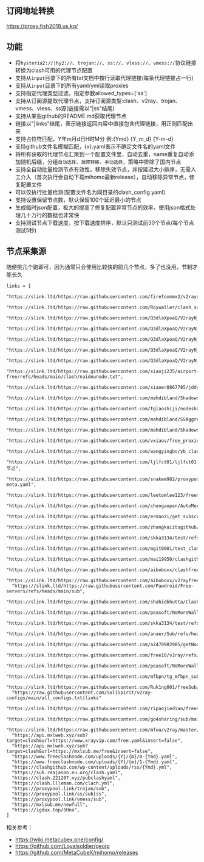 ## 订阅地址转换

https://proxy.fish2018.us.kg/  

## 功能
- 将`hysteria2://|hy2://`、`trojan://`、`ss://`、`vless://`、`vmess://`协议链接转换为clash可用的代理节点配置
- 支持从`input`目录下的所有txt文档中按行读取代理链接(每条代理链接占一行)
- 支持从`input`目录下的所有yaml/yml读取proxies  
- 支持指定代理类型过滤，指定参数allowed_types=['ss']
- 支持从订阅源提取代理节点，支持订阅源类型:clash、v2ray、trojan、vmess、vless、ss源(链接需以"|ss"结尾)
- 支持从某些github的README.md获取代理节点
- 链接以"|links"结尾，表示链接返回内容中直接包含代理链接，用正则匹配出来
- 支持占位符匹配，Y年m月d日H时M分 例:{Ymd} {Y_m_d} {Y-m-d}
- 支持github文件名模糊匹配，{x}.yaml表示不确定文件名的yaml文件
- 将所有获取的代理节点汇聚到一个配置文件里，自动去重，name重复自动添加随机后缀，分组`自动选择`、`故障转移`、`手动选择`，策略中排除了国内节点    
- 支持全自动批量检测节点有效性，移除失效节点，并按延迟大小排序，无需人工介入（首次执行会自动下载mihomo最新release），自动移除异常节点，修复配置文件
- 可以仅执行批量检测(配置文件名为同目录的clash_config.yaml)
- 支持设置保留节点数，默认保留100个延迟最小的节点
- 生成临时json配置，极大的提高了修复配置异常节点的效率，使用json格式处理几十万行的数据也非常快
- 支持测试节点下载速度，按下载速度排序，默认只测试前30个节点(每个节点测试5秒)

## 节点采集源

随便挑几个跑即可，因为通常只会使用比较快的前几个节点，多了也没用，节制才能长久

```
links = [
  "https://slink.ltd/https://raw.githubusercontent.com/firefoxmmx2/v2rayshare_subcription/main/subscription/clash_sub.yaml",
  "https://slink.ltd/https://raw.githubusercontent.com/Roywaller/clash_subscription/refs/heads/main/clash_subscription.txt",
  "https://slink.ltd/https://raw.githubusercontent.com/Q3dlaXpoaQ/V2rayN_Clash_Node_Getter/refs/heads/main/APIs/sc0.yaml",
  "https://slink.ltd/https://raw.githubusercontent.com/Q3dlaXpoaQ/V2rayN_Clash_Node_Getter/refs/heads/main/APIs/sc1.yaml",
  "https://slink.ltd/https://raw.githubusercontent.com/Q3dlaXpoaQ/V2rayN_Clash_Node_Getter/refs/heads/main/APIs/sc2.yaml",
  "https://slink.ltd/https://raw.githubusercontent.com/Q3dlaXpoaQ/V2rayN_Clash_Node_Getter/refs/heads/main/APIs/sc3.yaml",
  "https://slink.ltd/https://raw.githubusercontent.com/Q3dlaXpoaQ/V2rayN_Clash_Node_Getter/refs/heads/main/APIs/sc4.yaml",
  "https://slink.ltd/https://raw.githubusercontent.com/xiaoji235/airport-free/refs/heads/main/clash/naidounode.txt",
  "https://slink.ltd/https://raw.githubusercontent.com/xiaoer8867785/jddy5/refs/heads/main/data/{Y_m_d}/{x}.yaml",
  "https://slink.ltd/https://raw.githubusercontent.com/mahdibland/ShadowsocksAggregator/master/LogInfo.txt|links",
  "https://slink.ltd/https://raw.githubusercontent.com/tglaoshiji/nodeshare/refs/heads/main/{Y}/{m}/{Ymd}.yaml",
  "https://slink.ltd/https://raw.githubusercontent.com/mahdibland/SSAggregator/master/sub/sub_merge_yaml.yml",
  "https://slink.ltd/https://raw.githubusercontent.com/mahdibland/ShadowsocksAggregator/master/Eternity.yml",
  "https://slink.ltd/https://raw.githubusercontent.com/vxiaov/free_proxies/main/clash/clash.provider.yaml",
  "https://slink.ltd/https://raw.githubusercontent.com/wangyingbo/yb_clashgithub_sub/main/clash_sub.yml",
  "https://slink.ltd/https://raw.githubusercontent.com/ljlfct01/ljlfct01.github.io/refs/heads/main/节点",
  "https://slink.ltd/https://raw.githubusercontent.com/snakem982/proxypool/main/source/clash-meta.yaml",
  "https://slink.ltd/https://raw.githubusercontent.com/leetomlee123/freenode/refs/heads/main/README.md",
  "https://slink.ltd/https://raw.githubusercontent.com/chengaopan/AutoMergePublicNodes/master/list.yml",
  "https://slink.ltd/https://raw.githubusercontent.com/ermaozi/get_subscribe/main/subscribe/clash.yml",
  "https://slink.ltd/https://raw.githubusercontent.com/zhangkaiitugithub/passcro/main/speednodes.yaml",
  "https://slink.ltd/https://raw.githubusercontent.com/skka3134/test/refs/heads/main/clash.yaml|links",
  "https://slink.ltd/https://raw.githubusercontent.com/mgit0001/test_clash/refs/heads/main/heima.txt",
  "https://slink.ltd/https://raw.githubusercontent.com/mai19950/clashgithub_com/refs/heads/main/site",
  "https://slink.ltd/https://raw.githubusercontent.com/aiboboxx/clashfree/refs/heads/main/clash.yml",
  "https://slink.ltd/https://raw.githubusercontent.com/aiboboxx/v2rayfree/refs/heads/main/README.md",
  "https://slink.ltd/https://raw.githubusercontent.com/Pawdroid/Free-servers/refs/heads/main/sub",
  "https://slink.ltd/https://raw.githubusercontent.com/shahidbhutta/Clash/refs/heads/main/Router",
  "https://slink.ltd/https://raw.githubusercontent.com/peasoft/NoMoreWalls/master/list.meta.yml",
  "https://slink.ltd/https://raw.githubusercontent.com/skka3134/test/refs/heads/main/test.yaml",
  "https://slink.ltd/https://raw.githubusercontent.com/anaer/Sub/refs/heads/main/clash.yaml",
  "https://slink.ltd/https://raw.githubusercontent.com/a2470982985/getNode/main/clash.yaml",
  "https://slink.ltd/https://raw.githubusercontent.com/free18/v2ray/refs/heads/main/c.yaml",
  "https://slink.ltd/https://raw.githubusercontent.com/peasoft/NoMoreWalls/master/list.yml",
  "https://slink.ltd/https://raw.githubusercontent.com/mfbpn/tg_mfbpn_sub/main/trial.yaml",
  "https://slink.ltd/https://raw.githubusercontent.com/Ruk1ng001/freeSub/main/clash.yaml",
  "https://raw.githubusercontent.com/SoliSpirit/v2ray-configs/main/all_configs.txt|links"
  "https://slink.ltd/https://raw.githubusercontent.com/ripaojiedian/freenode/main/clash",
  "https://slink.ltd/https://raw.githubusercontent.com/go4sharing/sub/main/sub.yaml",
  "https://slink.ltd/https://raw.githubusercontent.com/mfuu/v2ray/master/clash.yaml",
  "https://api.mxlweb.xyz/sub?target=clash&url=https://www.xrayvip.com/free.yaml&insert=false",
  "https://api.mxlweb.xyz/sub?target=clash&url=https://mxlsub.me/free&insert=false",
  "https://www.freeclashnode.com/uploads/{Y}/{m}/0-{Ymd}.yaml",
  "https://www.freeclashnode.com/uploads/{Y}/{m}/1-{Ymd}.yaml",
  "https://clashgithub.com/wp-content/uploads/rss/{Ymd}.yml",
  "https://sub.reajason.eu.org/clash.yaml",
  "https://clash.221207.xyz/pubclashyaml",
  "https://clash.llleman.com/clach.yml",
  "https://proxypool.link/trojan/sub",
  "https://proxypool.link/ss/sub|ss",
  "https://proxypool.link/vmess/sub",
  "https://mxlsub.me/newfull",
  "https://igdux.top/5Hna",
]
```

相关参考：
- https://wiki.metacubex.one/config/  
- https://github.com/Loyalsoldier/geoip  
- https://github.com/MetaCubeX/mihomo/releases  
